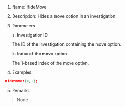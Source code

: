 1. Name: HideMove

2. Description: Hides a move option in an investigation.

3. Parameters

    a. Investigation ID
    
    The ID of the investigation containing the move option.
    
    b. Index of the move option
    
    The 1-based index of the move option.
4. Examples:
```json
HideMove:[0,1];
```

5. Remarks
>None